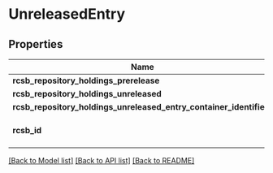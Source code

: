 # UnreleasedEntry

## Properties
Name | Type | Description | Notes
------------ | ------------- | ------------- | -------------
**rcsb_repository_holdings_prerelease** | [**list[RcsbRepositoryHoldingsPrerelease]**](RcsbRepositoryHoldingsPrerelease.md) |  | [optional] 
**rcsb_repository_holdings_unreleased** | [**RcsbRepositoryHoldingsUnreleased**](RcsbRepositoryHoldingsUnreleased.md) |  | [optional] 
**rcsb_repository_holdings_unreleased_entry_container_identifiers** | [**RcsbRepositoryHoldingsUnreleasedEntryContainerIdentifiers**](RcsbRepositoryHoldingsUnreleasedEntryContainerIdentifiers.md) |  | [optional] 
**rcsb_id** | **str** | The RCSB entry identifier. | 

[[Back to Model list]](../README.md#documentation-for-models) [[Back to API list]](../README.md#documentation-for-api-endpoints) [[Back to README]](../README.md)


